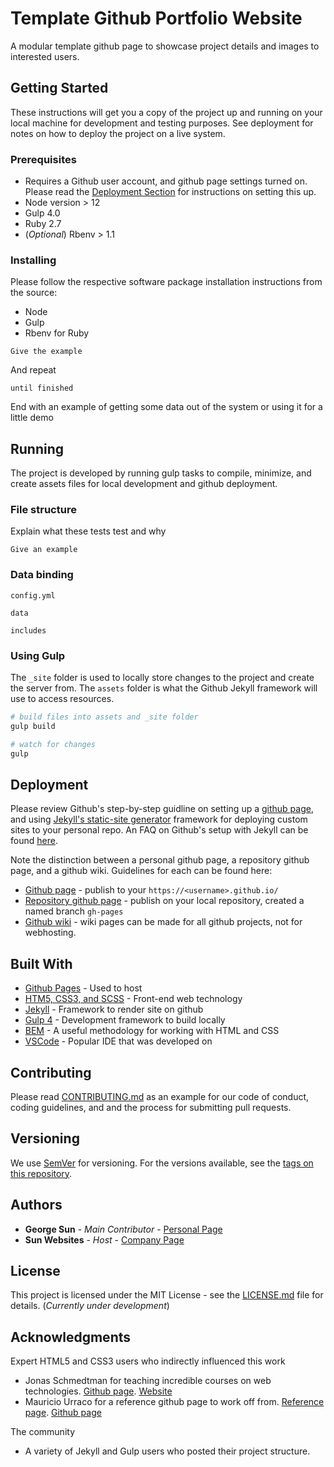 # Template Github Portfolio Website

A modular template github page to showcase project details and images to interested users.

## Getting Started

These instructions will get you a copy of the project up and running on your local machine for development and testing purposes. See deployment for notes on how to deploy the project on a live system.

### Prerequisites

- Requires a Github user account, and github page settings turned on. Please read the [Deployment Section](##Deployment) for instructions on setting this up.
- Node version > 12
- Gulp 4.0
- Ruby 2.7
- (*Optional*) Rbenv > 1.1

### Installing

Please follow the respective software package installation instructions from the source:
- Node
- Gulp
- Rbenv for Ruby

```
Give the example
```

And repeat

```
until finished
```

End with an example of getting some data out of the system or using it for a little demo

## Running

The project is developed by running gulp tasks to compile, minimize, and create assets files for local development and github deployment.

### File structure

Explain what these tests test and why

```
Give an example
```

### Data binding

`config.yml`

`data`

`includes`

### Using Gulp

The `_site` folder is used to locally store changes to the project and create the server from. The `assets` folder is what the Github Jekyll framework will use to access resources.

```bash
# build files into assets and _site folder
gulp build

# watch for changes
gulp
```

## Deployment

Please review Github's step-by-step guidline on setting up a [github page](https://pages.github.com/), and using [Jekyll's static-site generator](https://jekyllrb.com/docs/github-pages/) framework for deploying custom sites to your personal repo. An FAQ on Github's setup with Jekyll can be found [here](https://help.github.com/en/github/working-with-github-pages/setting-up-a-github-pages-site-with-jekyll).

Note the distinction between a personal github page, a repository github page, and a github wiki. Guidelines for each can be found here:
- [Github page](https://guides.github.com/features/pages/) - publish to your `https://<username>.github.io/`
- [Repository github page](https://help.github.com/en/github/working-with-github-pages/configuring-a-publishing-source-for-your-github-pages-site) - publish on your local repository, created a named branch `gh-pages`
- [Github wiki](https://help.github.com/en/github/building-a-strong-community/adding-or-editing-wiki-pages) - wiki pages can be made for all github projects, not for webhosting.

## Built With

* [Github Pages](https://rometools.github.io/rome/) - Used to host 
* [HTM5, CSS3, and SCSS](https://rometools.github.io/rome/) - Front-end web technology
* [Jekyll](https://maven.apache.org/) - Framework to render site on github
* [Gulp 4](https://rometools.github.io/rome/) - Development framework to build locally
* [BEM](http://getbem.com/) - A useful methodology for working with HTML and CSS
* [VSCode](http://www.dropwizard.io/1.0.2/docs/) - Popular IDE that was developed on

## Contributing

Please read [CONTRIBUTING.md](https://gist.github.com/PurpleBooth/b24679402957c63ec426) as an example for our code of conduct, coding guidelines, and and the process for submitting pull requests.

## Versioning

We use [SemVer](http://semver.org/) for versioning. For the versions available, see the [tags on this repository](https://github.com/your/project/tags). 

## Authors

* **George Sun** - *Main Contributor* - [Personal Page](https://github.com/mrsunny0)
* **Sun Websites** - *Host* - [Company Page]()

## License

This project is licensed under the MIT License - see the [LICENSE.md](LICENSE.md) file for details. (*Currently under development*)

## Acknowledgments

Expert HTML5 and CSS3 users who indirectly influenced this work

* Jonas Schmedtman for teaching incredible courses on web technologies. [Github page](https://github.com/jonasschmedtmann). [Website](https://codingheroes.io/)
* Mauricio Urraco for a reference github page to work off from. [Reference page](https://jekyll-theme-minimal-resume.netlify.app/). [Github page](https://github.com/murraco)

The community
* A variety of Jekyll and Gulp users who posted their project structure.